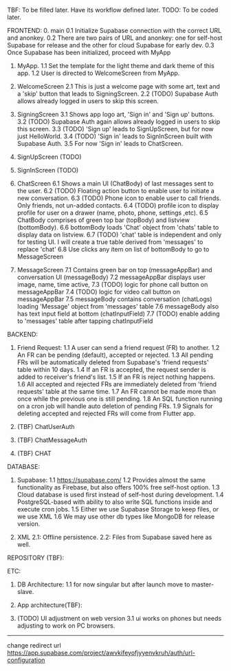 TBF: To be filled later. Have its workflow defined later.
TODO: To be coded later.

FRONTEND:
0. main
0.1 Initialize Supabase connection with the correct URL and anonkey.
0.2 There are two pairs of URL and anonkey: one for self-host Supabase for release and
the other for cloud Supabase for early dev.
0.3 Once Supabase has been initialized, proceed with MyApp

1. MyApp.
1.1 Set the template for the light theme and dark theme of this app.
1.2 User is directed to WelcomeScreen from MyApp. 

2. WelcomeScreen
2.1 This is just a welcome page with some art, text and a 'skip' button that leads to SigningScreen.
2.2 (TODO) Supabase Auth allows already logged in users to skip this screen.

3. SigningScreen
3.1 Shows app logo art, 'Sign in' and 'Sign up' buttons.
3.2 (TODO) Supabase Auth again allows already logged in users to skip this screen.
3.3 (TODO) 'Sign up' leads to SignUpScreen, but for now just HelloWorld.
3.4 (TODO) 'Sign in' leads to SignInScreen built with Supabase Auth.
3.5 For now 'Sign in' leads to ChatScreen.

4. SignUpScreen (TODO)

5. SignInScreen (TODO)

6. ChatScreen
6.1 Shows a main UI (ChatBody) of last messages sent to the user.
6.2 (TODO) Floating action button to enable user to initiate a new conversation.
6.3 (TODO) Phone icon to enable user to call friends. Only friends, not un-added contacts.
6.4 (TODO) profile icon to display profile for user on a drawer (name, photo, phone, settings ,etc).
6.5 ChatBody comprises of green top bar (topBody) and listview (bottomBody).
6.6 bottomBody loads 'Chat' object from 'chats' table to display data on listview.
6.7 (TODO) 'chat' table is independent and only for testing UI. 
I will create a true table derived from 'messages' to replace 'chat'
6.8 Use clicks any item on list of bottomBody to go to MessageScreen

7. MessageScreen
7.1 Contains green bar on top (messageAppBar) and conversation UI (messageBody) 
7.2 messageAppBar displays user image, name, time active, 
7.3 (TODO) logic for phone call button on messageAppBar
7.4 (TODO) logic for video call button on messageAppBar
7.5 messageBody contains conversation (chatLogs) loading 'Message' object from 'messages' table
7.6 messageBody also has text input field at bottom (chatInputField)
7.7 (TODO) enable adding to 'messages' table after tapping chatInputField

BACKEND:
1. Friend Request:
1.1 A user can send a friend request (FR) to another.
1.2 An FR can be pending (default), accepted or rejected.
1.3 All pending FRs will be automatically deleted from Supabase's 'friend requests' table within 10 days.
1.4 If an FR is accepted, the request sender is added to receiver's friend's list.
1.5 If an FR is reject nothing happens.
1.6 All accepted and rejected FRs are immediately deleted from 'friend requests' table at the same time.
1.7 An FR cannot be made more than once while the previous one is still pending.
1.8 An SQL function running on a cron job will handle auto deletion of pending FRs.
1.9 Signals for deleting accepted and rejected FRs will come from Flutter app.

2. (TBF) ChatUserAuth

3. (TBF) ChatMessageAuth

4. (TBF) CHAT

DATABASE:
1. Supabase:
1.1 https://supabase.com/
1.2 Provides almost the same functionality as Firebase, but also offers 100% free self-host option.
1.3 Cloud database is used first instead of self-host during development.
1.4 PostgreSQL-based with ability to also write SQL functions inside and execute cron jobs.
1.5 Either we use Supabase Storage to keep files, or we use XML
1.6 We may use other db types like MongoDB for release version.

2. XML
2.1: Offline persistence.
2.2: Files from Supabase saved here as well.

REPOSITORY (TBF):

ETC:
1. DB Architecture:
1.1 for now singular but after launch move to master-slave.

2. App architecture(TBF):

3. (TODO) UI adjustment on web version
3.1 ui works on phones but needs adjusting to work on PC browsers.



---
change redirect url https://app.supabase.com/project/awvkifeyofjyyenvkruh/auth/url-configuration
